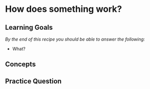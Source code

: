 # How does something work?

## Learning Goals

*By the end of this recipe you should be able to answer the following:*

* What?

## Concepts



## Practice Question
